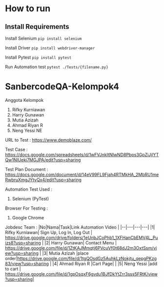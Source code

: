﻿# How to run
##  Install Requirements

Install Selenium
```pip install selenium```

Install Driver
```pip install webdriver-manager```

Install Pytest
```pip install pytest```

Run Automation test
```pytest ./Tests/{filename.py}```

# SanbercodeQA-Kelompok4

Anggota Kelompok

1. Rifky Kurniawan
2. Harry Gunawan
3. Mutia Azizah
4. Ahmad Riyan R
5. Neng Yessi NE

URL to Test : https://www.demoblaze.com/

Test Case : https://docs.google.com/spreadsheets/d/1wFVJnkItNIwND8Pbps3GpZiJjlYTQw1NlUeki7MGJPA/edit?usp=sharing

Test Plan Document : https://docs.google.com/document/d/14eV99FL9Fjah4RTMkHA_2MbRU1meRwbruXmgJYtyQx4/edit?usp=sharing

Automation Test Used :

1. Selenium (PyTest)

Browser For Testing :

1. Google Chrome

Jobdesc Team :
|No|Nama|Task|Link Automation Video |
|--|---|---|---|
|1| Rifky Kurniawan| Sign Up, Log In, Log Out | https://drive.google.com/drive/folders/1eUnbJCoPhb1_1XFHanCbEMV4L_Puizs8?usp=sharing |
|2| Harry Gunawan| Contact Menu | https://drive.google.com/file/d/1ZtKAJMmqtj6PVcuVf0t68dJ2m3OxtSsm/view?usp=sharing |
|3| Mutia Azizah |place order|https://drive.google.com/file/d/1tgQOsdGz5AuhkLzNokjtu_qepgPKzg83/view?usp=sharing |
|4| Ahmad Riyan R |Cart Page| |
|5| Neng Yessi |add to cart | https://drive.google.com/file/d/1gpOsqxF6gvdu1BJfDkYtZrr3sss5FRtK/view?usp=sharing|
